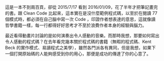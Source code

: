 這是一本不到兩百頁，卻從 2015/7/17 看到 2016/01/09，花了半年才把筆記畫完的書。跟 Clean Code 比起來，這本實在是沒什麼範例程式碼，以至於在閱讀 77 個模式時，都必須在自己腦中寫一次 Code ，印證作者想表達的意思，這就像讀哲學書籍一樣，每一行都得好好思考才不至於浪費作者本身的經驗與腦力。

最近看得動畫片討論的是如何演奏出令人感動的音樂。而那時我想，那要如何寫出令人感動的程式碼？在去年看完幾本關於程式碼的書籍（無暇的程式碼、Kent Beck 的實作模式、易讀程式之美學），雖然各門派各有異同，但是我想，如果下一個打開原始碼的人能夠感受到你的用心，那便是成功的傳達了你的心意了。